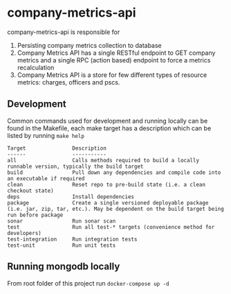 company-metrics-api
=========================

company-metrics-api is responsible for 
1. Persisting company metrics collection to database
2. Company Metrics API has a single RESTful endpoint to GET company metrics and a single RPC (action based) endpoint to force a metrics recalculation
3. Company Metrics API is a store for few different types of resource metrics: charges, officers and pscs.

## Development

Common commands used for development and running locally can be found in the Makefile, each make target has a
description which can be listed by running `make help`

```text
Target               Description
------               -----------
all                  Calls methods required to build a locally runnable version, typically the build target
build                Pull down any dependencies and compile code into an executable if required
clean                Reset repo to pre-build state (i.e. a clean checkout state)
deps                 Install dependencies
package              Create a single versioned deployable package (i.e. jar, zip, tar, etc.). May be dependent on the build target being run before package
sonar                Run sonar scan
test                 Run all test-* targets (convenience method for developers)
test-integration     Run integration tests
test-unit            Run unit tests

```

## Running mongodb locally
From root folder of this project run ```docker-compose up -d```
